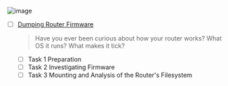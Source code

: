 ![image](https://user-images.githubusercontent.com/51442719/172142953-ad6a76a6-fb90-4c58-b63a-288cd917482b.png)

- [ ] [Dumping Router Firmware](https://tryhackme.com/room/rfirmware)
  > Have you ever been curious about how your router works? What OS it runs? What makes it tick?
    - [ ] Task 1  Preparation
    - [ ] Task 2  Investigating Firmware
    - [ ] Task 3  Mounting and Analysis of the Router's Filesystem
